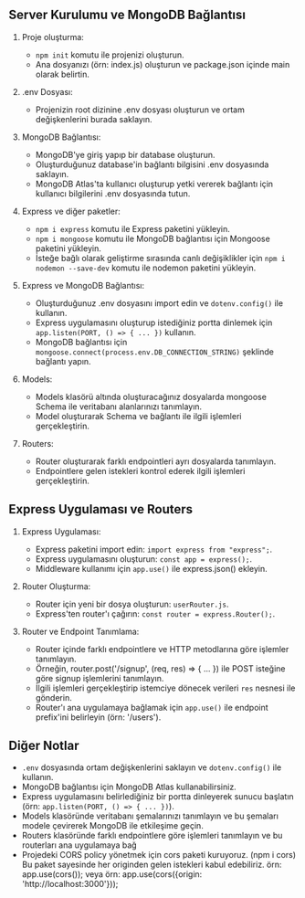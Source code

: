 ## Server Kurulumu ve MongoDB Bağlantısı

1. Proje oluşturma:
   - `npm init` komutu ile projenizi oluşturun.
   - Ana dosyanızı (örn: index.js) oluşturun ve package.json içinde main olarak belirtin.

2. .env Dosyası:
   - Projenizin root dizinine .env dosyası oluşturun ve ortam değişkenlerini burada saklayın.

3. MongoDB Bağlantısı:
   - MongoDB'ye giriş yapıp bir database oluşturun.
   - Oluşturduğunuz database'in bağlantı bilgisini .env dosyasında saklayın.
   - MongoDB Atlas'ta kullanıcı oluşturup yetki vererek bağlantı için kullanıcı bilgilerini .env dosyasında tutun.

4. Express ve diğer paketler:
   - `npm i express` komutu ile Express paketini yükleyin.
   - `npm i mongoose` komutu ile MongoDB bağlantısı için Mongoose paketini yükleyin.
   - İsteğe bağlı olarak geliştirme sırasında canlı değişiklikler için `npm i nodemon --save-dev` komutu ile nodemon paketini yükleyin.

5. Express ve MongoDB Bağlantısı:
   - Oluşturduğunuz .env dosyasını import edin ve `dotenv.config()` ile kullanın.
   - Express uygulamasını oluşturup istediğiniz portta dinlemek için `app.listen(PORT, () => { ... })` kullanın.
   - MongoDB bağlantısı için `mongoose.connect(process.env.DB_CONNECTION_STRING)` şeklinde bağlantı yapın.

6. Models:
   - Models klasörü altında oluşturacağınız dosyalarda mongoose Schema ile veritabanı alanlarınızı tanımlayın.
   - Model oluşturarak Schema ve bağlantı ile ilgili işlemleri gerçekleştirin.

7. Routers:
   - Router oluşturarak farklı endpointleri ayrı dosyalarda tanımlayın.
   - Endpointlere gelen istekleri kontrol ederek ilgili işlemleri gerçekleştirin.

## Express Uygulaması ve Routers

1. Express Uygulaması:
   - Express paketini import edin: `import express from "express";`.
   - Express uygulamasını oluşturun: `const app = express();`.
   - Middleware kullanımı için `app.use()` ile express.json() ekleyin.

2. Router Oluşturma:
   - Router için yeni bir dosya oluşturun: `userRouter.js`.
   - Express'ten router'ı çağırın: `const router = express.Router();`.

3. Router ve Endpoint Tanımlama:
   - Router içinde farklı endpointlere ve HTTP metodlarına göre işlemler tanımlayın.
   - Örneğin, router.post('/signup', (req, res) => { ... }) ile POST isteğine göre signup işlemlerini tanımlayın.
   - İlgili işlemleri gerçekleştirip istemciye dönecek verileri `res` nesnesi ile gönderin.
   - Router'ı ana uygulamaya bağlamak için `app.use()` ile endpoint prefix'ini belirleyin (örn: '/users').

## Diğer Notlar

- `.env` dosyasında ortam değişkenlerini saklayın ve `dotenv.config()` ile kullanın.
- MongoDB bağlantısı için MongoDB Atlas kullanabilirsiniz.
- Express uygulamasını belirlediğiniz bir portta dinleyerek sunucu başlatın (örn: `app.listen(PORT, () => { ... })`).
- Models klasöründe veritabanı şemalarınızı tanımlayın ve bu şemaları modele çevirerek MongoDB ile etkileşime geçin.
- Routers klasöründe farklı endpointlere göre işlemleri tanımlayın ve bu routerları ana uygulamaya bağ
- Projedeki CORS policy yönetmek için cors paketi kuruyoruz. (npm i cors) Bu paket sayesinde her originden gelen istekleri kabul edebiliriz. örn: app.use(cors()); veya örn: app.use(cors({origin: 'http://localhost:3000'}));